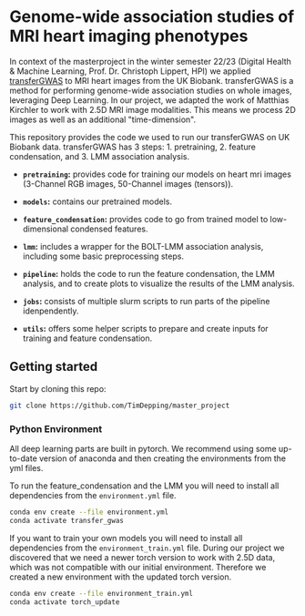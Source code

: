 # Genome-wide association studies of MRI heart imaging phenotypes
In context of the masterproject in the winter semester 22/23 (Digital Health & Machine Learning, Prof. Dr. Christoph Lippert, HPI) we applied [transferGWAS](https://github.com/mkirchler/transferGWAS) to MRI heart images from the UK Biobank. transferGWAS is a method for performing genome-wide association studies on whole images, leveraging Deep Learning. In our project, we adapted the work of Matthias Kirchler to work with 2.5D MRI image modalities. This means we process 2D images as well as an additional "time-dimension". 

This repository provides the code we used to run our transferGWAS on UK Biobank data. transferGWAS has 3 steps: 1. pretraining, 2. feature condensation, and 3. LMM association analysis. 

* **`pretraining`:** provides code for training our models on heart mri images (3-Channel RGB images, 50-Channel images (tensors)).

* **`models`:** contains our pretrained models.

* **`feature_condensation`:** provides code to go from trained model to low-dimensional condensed features.

* **`lmm`:** includes a wrapper for the BOLT-LMM association analysis, including some basic preprocessing steps.

* **`pipeline`:** holds the code to run the feature condensation, the LMM analysis, and to create plots to visualize the results of the LMM analysis.

* **`jobs`:** consists of multiple slurm scripts to run parts of the pipeline idenpendently.

* **`utils`:** offers some helper scripts to prepare and create inputs for training and feature condensation.

## Getting started
Start by cloning this repo:
```bash
git clone https://github.com/TimDepping/master_project
```

### Python Environment
All deep learning parts are built in pytorch. We recommend using some up-to-date version of anaconda and then creating the environments from the yml files.

To run the feature_condensation and the LMM you will need to install all dependencies from the `environment.yml` file.

```bash
conda env create --file environment.yml
conda activate transfer_gwas
```

If you want to train your own models you will need to install all dependencies from the `environment_train.yml` file.
During our project we discovered that we need a newer torch version to work with 2.5D data, which was not compatible with our initial environment. Therefore we created a new environment with the updated torch version.

```bash
conda env create --file environment_train.yml
conda activate torch_update
```